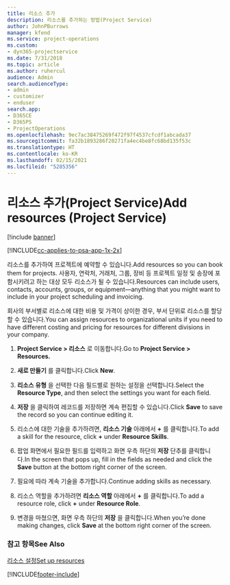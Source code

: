 ```yaml
---
title: 리소스 추가
description: 리소스를 추가하는 방법(Project Service)
author: JohnPBurrows
manager: kfend
ms.service: project-operations
ms.custom:
- dyn365-projectservice
ms.date: 7/31/2018
ms.topic: article
ms.author: ruhercul
audience: Admin
search.audienceType:
- admin
- customizer
- enduser
search.app:
- D365CE
- D365PS
- ProjectOperations
ms.openlocfilehash: 9ec7ac38475269f472f97f4537cfcdf1abcada37
ms.sourcegitcommit: fa32b1893286f20271fa4ec4be8fc68bd135f53c
ms.translationtype: HT
ms.contentlocale: ko-KR
ms.lasthandoff: 02/15/2021
ms.locfileid: "5285356"
---
```

# <a name="add-resources-project-service"></a><span data-ttu-id="fdeca-103">리소스 추가(Project Service)</span><span class="sxs-lookup"><span data-stu-id="fdeca-103">Add resources (Project Service)</span></span>

[!include [banner](../includes/psa-now-project-operations.md)]

[!INCLUDE[cc-applies-to-psa-app-1x-2x](../includes/cc-applies-to-psa-app-1x-2x.md)]

<span data-ttu-id="fdeca-104">리소스를 추가하여 프로젝트에 예약할 수 있습니다.</span><span class="sxs-lookup"><span data-stu-id="fdeca-104">Add resources so you can book them for projects.</span></span> <span data-ttu-id="fdeca-105">사용자, 연락처, 거래처, 그룹, 장비 등 프로젝트 일정 및 송장에 포함시키려고 하는 대상 모두 리소스가 될 수 있습니다.</span><span class="sxs-lookup"><span data-stu-id="fdeca-105">Resources can include users, contacts, accounts, groups, or equipment—anything that you might want to include in your project scheduling and invoicing.</span></span>  
  
<span data-ttu-id="fdeca-106">회사의 부서별로 리소스에 대한 비용 및 가격이 상이한 경우, 부서 단위로 리소스를 할당할 수 있습니다.</span><span class="sxs-lookup"><span data-stu-id="fdeca-106">You can assign resources to organizational units if you need to have different costing and pricing for resources for different divisions in your company.</span></span>  
  
1.  <span data-ttu-id="fdeca-107">**Project Service > 리소스** 로 이동합니다.</span><span class="sxs-lookup"><span data-stu-id="fdeca-107">Go to **Project Service > Resources.**</span></span>  
  
2.  <span data-ttu-id="fdeca-108">**새로 만들기** 를 클릭합니다.</span><span class="sxs-lookup"><span data-stu-id="fdeca-108">Click **New**.</span></span>  
  
3.  <span data-ttu-id="fdeca-109">**리소스 유형** 을 선택한 다음 필드별로 원하는 설정을 선택합니다.</span><span class="sxs-lookup"><span data-stu-id="fdeca-109">Select the **Resource Type**, and then select the settings you want for each field.</span></span>  
  
4.  <span data-ttu-id="fdeca-110">**저장** 을 클릭하여 레코드를 저장하면 계속 편집할 수 있습니다.</span><span class="sxs-lookup"><span data-stu-id="fdeca-110">Click **Save** to save the record so you can continue editing it.</span></span>  
  
5.  <span data-ttu-id="fdeca-111">리소스에 대한 기술을 추가하려면, **리소스 기술** 아래에서 **+** 를 클릭합니다.</span><span class="sxs-lookup"><span data-stu-id="fdeca-111">To add a skill for the resource, click **+** under **Resource Skills**.</span></span>  
  
6.  <span data-ttu-id="fdeca-112">팝업 화면에서 필요한 필드를 입력하고 화면 우측 하단의 **저장** 단추를 클릭합니다.</span><span class="sxs-lookup"><span data-stu-id="fdeca-112">In the screen that pops up, fill in the fields as needed and click the **Save** button at the bottom right corner of the screen.</span></span>  
  
7.  <span data-ttu-id="fdeca-113">필요에 따라 계속 기술을 추가합니다.</span><span class="sxs-lookup"><span data-stu-id="fdeca-113">Continue adding skills as necessary.</span></span>  
  
8.  <span data-ttu-id="fdeca-114">리소스 역할을 추가하려면 **리소스 역할** 아래에서 **+** 를 클릭합니다.</span><span class="sxs-lookup"><span data-stu-id="fdeca-114">To add a resource role, click **+** under **Resource Role**.</span></span>  
  
9. <span data-ttu-id="fdeca-115">변경을 마쳤으면, 화면 우측 하단의 **저장** 을 클릭합니다.</span><span class="sxs-lookup"><span data-stu-id="fdeca-115">When you’re done making changes, click **Save** at the bottom right corner of the screen.</span></span>  
  
### <a name="see-also"></a><span data-ttu-id="fdeca-116">참고 항목</span><span class="sxs-lookup"><span data-stu-id="fdeca-116">See Also</span></span>  
 [<span data-ttu-id="fdeca-117">리소스 설정</span><span class="sxs-lookup"><span data-stu-id="fdeca-117">Set up resources</span></span>](../psa/set-up-resources.md)


[!INCLUDE[footer-include](../includes/footer-banner.md)]